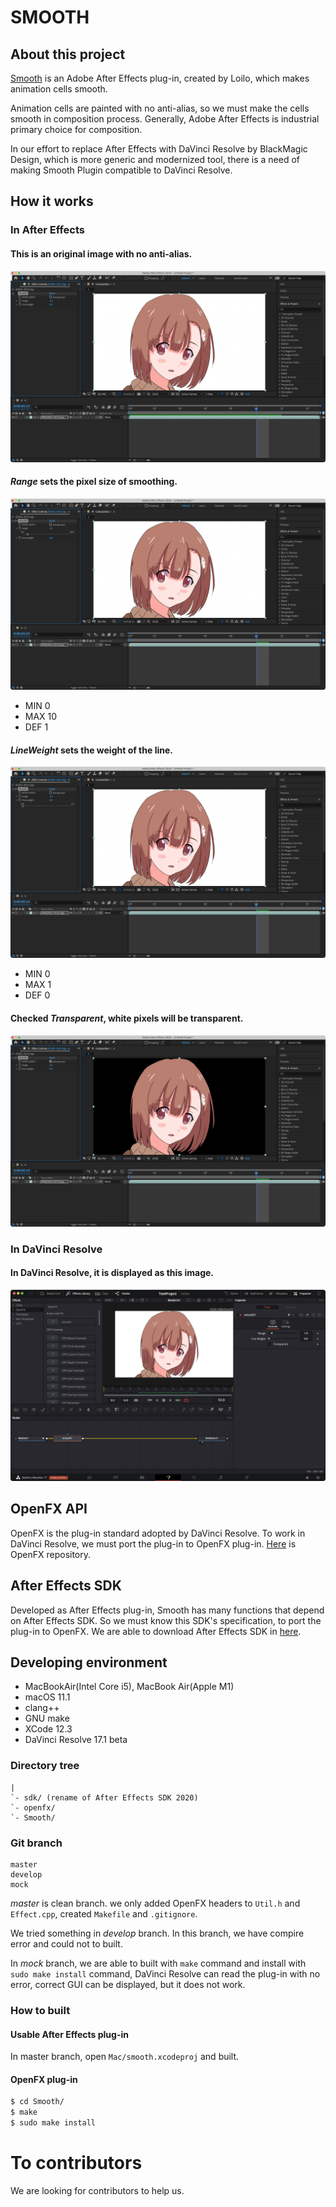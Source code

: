 # SMOOTH

## About this project

[Smooth](https://github.com/loilo-inc/smooth) is an Adobe After Effects plug-in, created by Loilo, which makes animation cells smooth.

Animation cells are painted with no anti-alias, so we must make the cells smooth in composition process. Generally, Adobe After Effects is industrial primary choice for composition.

In our effort to replace After Effects with DaVinci Resolve by BlackMagic Design, which is more generic and modernized tool, there is a need of making Smooth Plugin compatible to DaVinci Resolve.

## How it works
### In After Effects
#### This is an original image with no anti-alias.
![AEoriginal](img/AEoriginal.png)

#### *Range* sets the pixel size of smoothing.
![AErange](img/AErange.png)

- MIN 0
- MAX 10
- DEF 1

#### *LineWeight* sets the weight of the line.
![AElineWeight](img/AElineWeight.png)

- MIN 0
- MAX 1
- DEF 0

#### Checked *Transparent*, white pixels will be transparent.
![AEtransparent](img/AEtransparent.png)

### In DaVinci Resolve
#### In DaVinci Resolve, it is displayed as this image.
![OFXoriginal](img/OFXoriginal.png)

## OpenFX API

OpenFX is the plug-in standard adopted by DaVinci Resolve. To work in DaVinci Resolve, we must port the plug-in to OpenFX plug-in. [Here](https://github.com/ofxa/openfx) is OpenFX repository.

## After Effects SDK

Developed as After Effects plug-in, Smooth has many functions that depend on After Effects SDK. So we must know this SDK's specification, to port the plug-in to OpenFX. We are able to download After Effects SDK in [here](https://console.adobe.io/downloads/ae).

## Developing environment

- MacBookAir(Intel Core i5),  MacBook Air(Apple M1)
- macOS 11.1
- clang++
- GNU make
- XCode 12.3
- DaVinci Resolve 17.1 beta

### Directory tree
```
|
`- sdk/ (rename of After Effects SDK 2020)
`- openfx/
`- Smooth/
```

### Git branch
```
master
develop
mock
```
*master* is clean branch. we only added OpenFX headers to `Util.h` and `Effect.cpp`, created `Makefile` and `.gitignore`.

We tried something in *develop* branch. In this branch, we have compire error and could not to built.

In *mock* branch, we are able to built with `make` command and install with `sudo make install` command,  DaVinci Resolve can read the plug-in with no error, correct GUI can be displayed, but it does not work.

### How to built
#### Usable After Effects plug-in
In master branch, open `Mac/smooth.xcodeproj` and built.

#### OpenFX plug-in
```sh
$ cd Smooth/
$ make
$ sudo make install
```

# To contributors
We are looking for contributors to help us.  
<!--
We are preparing rewards for those who help.

## Environment
- Fork this repository and clone to your local machine.
- No Need to match environment to ours, such as OS, compiler, and any software versions. But let us know your environment.

## Coding
- We have no coding rules.
- Use English when writing natural language, such as comment, commit message, etc.
- When disable the original code, comment out it never erasing.

## Testing
- No Need to write test codes.

## Complite
- Please pull request.
- Success to built and correct operation in our local machine, we will merge your pull request.
- That is everything to do!
-->

